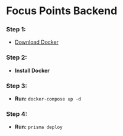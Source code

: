 # Focus Points Backend

### Step 1:
* [Download Docker](https://www.docker.com/products/docker-desktop)

### Step 2:
* **Install Docker**

### Step 3:
* **Run:** `docker-compose up -d`

### Step 4:
* **Run:** `prisma deploy`
